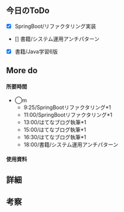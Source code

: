 ## 今日のToDo
<!-- 成果(できたこと/できなかったこと) -->
- [x] SpringBoot/リファクタリング実装
- [] 書籍/システム運用アンチパターン
- [x] 書籍/Java学習6版


## More do


#### 所要時間
- ◯m
  - 9:25/SpringBootリファクタリング*1
  - 11:00/SpringBootリファクタリング*1
  - 13:00/はてなブログ執筆*1
  - 15:00/はてなブログ執筆*1
  - 16:30/はてなブログ執筆*1
  - 18:00/書籍/システム運用アンチパターン
#### 使用資料
<!-- 使用資料(教材/書籍/ワークシート/Youtube) -->

## 詳細
<!-- 詳細(キーワード/プロセス//具体例を挙げる/今回の課題解決を今後に繋げられる形で記録) -->


## 考察
<!-- 考察(今後の展望/) -->
